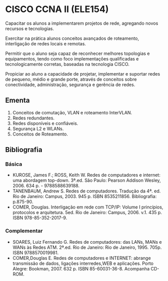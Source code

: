 # CISCO CCNA II (ELE154)

Capacitar os alunos a implementarem projetos de rede, agregando novos recursos e tecnologias.

Exercitar na prática alunos conceitos avançados de roteamento, interligação de redes locais e remotas.

Permitir que o aluno seja capaz de reconhecer melhores topologias e equipamentos, tendo como foco implementações qualificadas e tecnologicamente corretas, baseadas na tecnologia CISCO.

Propiciar ao aluno a capacidade de projetar, implementar e suportar redes de pequeno, médio e grande porte, através de conceitos sobre conectividade, administração, segurança e gerência de redes.

## Ementa

1. Conceitos de comutação, VLAN e roteamento InterVLAN.
2. Redes redundantes.
3. Redes disponíveis e confiáveis.
4. Segurança L2 e WLANs.
5. Conceitos de Roteamento.

## Bibliografia

### Básica

- KUROSE, James F.; ROSS, Keith W. Redes de computadores e internet: uma abordagem top-down. 3ª.ed. São Paulo: Pearson Addison Wesley, 2006. 634 p. - 9788588639188.
- TANENBAUM, Andrew S. Redes de computadores. Tradução da 4ª. ed. Rio de Janeiro: Campus, 2003. 945 p. ISBN 8535211856. Bibliografia: p.875-90.
- COMER, Douglas. Interligação em rede com TCP/IP: Volume I princípios, protocolos e arquitetura. 5ed. Rio de Janeiro: Campus, 2006. v.1. 435 p. ISBN 978-85-352-2017-9.

### Complementar

- SOARES, Luiz Fernando G. Redes de computadores: das LANs, MANs e WANs às Redes ATM. 2ª.ed. Rio de Janeiro: Rio de Janeiro, 1995. 705p. ISBN 9788570019981.
- COMER,Douglas E. Redes de computadores e INTERNET: abrange transmissão de dados, ligações interredes,WEB e aplicações. Porto Alegre: Bookman, 2007. 632 p. ISBN 85-60031-36-8. Acompanha CD-ROM.
